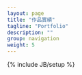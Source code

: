 ```yaml
---
layout: page
title: "作品實績"
tagline: "Portfolio"
description: ""
group: navigation
weight: 5
---
```

{% include JB/setup %}



